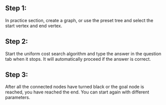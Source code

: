 ## Step 1:
In practice section, create a graph, or use the preset tree and select the start vertex and end vertex.
## Step 2:
Start the uniform cost search algorithm and type the answer in the question tab when it stops. It will automatically proceed if the answer is correct.
## Step 3:
After all the connected nodes have turned black or the goal node is reached, you have reached the end. You can start again with different parameters.
